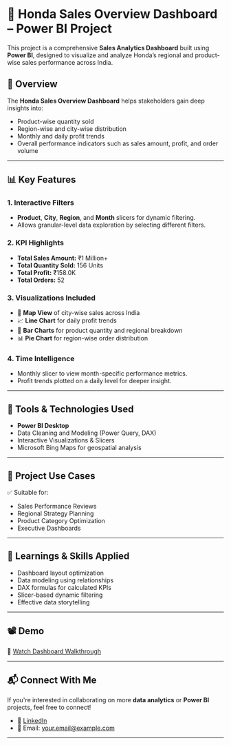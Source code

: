 # 🚗 Honda Sales Overview Dashboard – Power BI Project

This project is a comprehensive **Sales Analytics Dashboard** built using **Power BI**, designed to visualize and analyze Honda’s regional and product-wise sales performance across India.

## 📌 Overview

The **Honda Sales Overview Dashboard** helps stakeholders gain deep insights into:
- Product-wise quantity sold
- Region-wise and city-wise distribution
- Monthly and daily profit trends
- Overall performance indicators such as sales amount, profit, and order volume

---

## 📊 Key Features

### 1. **Interactive Filters**
- **Product**, **City**, **Region**, and **Month** slicers for dynamic filtering.
- Allows granular-level data exploration by selecting different filters.

### 2. **KPI Highlights**
- **Total Sales Amount:** ₹1 Million+
- **Total Quantity Sold:** 156 Units
- **Total Profit:** ₹158.0K
- **Total Orders:** 52

### 3. **Visualizations Included**
- 📍 **Map View** of city-wise sales across India
- 📈 **Line Chart** for daily profit trends
- 🧮 **Bar Charts** for product quantity and regional breakdown
- 📊 **Pie Chart** for region-wise order distribution

### 4. **Time Intelligence**
- Monthly slicer to view month-specific performance metrics.
- Profit trends plotted on a daily level for deeper insight.

---

## 🔧 Tools & Technologies Used

- **Power BI Desktop**
- Data Cleaning and Modeling (Power Query, DAX)
- Interactive Visualizations & Slicers
- Microsoft Bing Maps for geospatial analysis

---

## 📁 Project Use Cases

✅ Suitable for:
- Sales Performance Reviews  
- Regional Strategy Planning  
- Product Category Optimization  
- Executive Dashboards  

---

## 🧠 Learnings & Skills Applied

- Dashboard layout optimization
- Data modeling using relationships
- DAX formulas for calculated KPIs
- Slicer-based dynamic filtering
- Effective data storytelling

---

## 📽️ Demo

🔗 [Watch Dashboard Walkthrough](https://drive.google.com/file/d/1pOrVLyBF5TKl-mTiV9ZnCaIUafEsHDrs/view)

---

## 📬 Connect With Me

If you're interested in collaborating on more **data analytics** or **Power BI** projects, feel free to connect!

- 💼 [LinkedIn](https://www.linkedin.com/)
- 📧 Email: your.email@example.com

---

